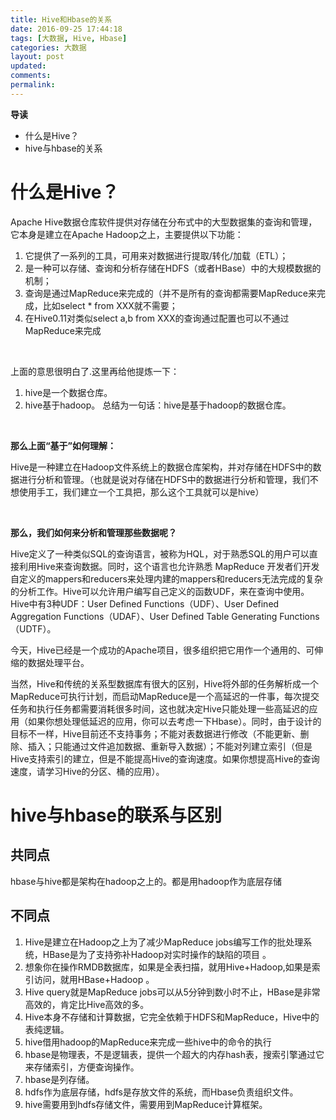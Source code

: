 ```yaml
---
title: Hive和Hbase的关系
date: 2016-09-25 17:44:18
tags: [大数据, Hive, Hbase]
categories: 大数据
layout: post
updated:
comments:
permalink:
---
```


**导读**
- 什么是Hive？
- hive与hbase的关系

<!--more-->

# 什么是Hive？

Apache Hive数据仓库软件提供对存储在分布式中的大型数据集的查询和管理，它本身是建立在Apache Hadoop之上，主要提供以下功能：
1. 它提供了一系列的工具，可用来对数据进行提取/转化/加载（ETL）；
2. 是一种可以存储、查询和分析存储在HDFS（或者HBase）中的大规模数据的机制；
3. 查询是通过MapReduce来完成的（并不是所有的查询都需要MapReduce来完成，比如select * from XXX就不需要；
4. 在Hive0.11对类似select a,b from XXX的查询通过配置也可以不通过MapReduce来完成

</br>

上面的意思很明白了.这里再给他提炼一下：
1. hive是一个数据仓库。
2. hive基于hadoop。
总结为一句话：hive是基于hadoop的数据仓库。

</br>

**那么上面“基于”如何理解：**

Hive是一种建立在Hadoop文件系统上的数据仓库架构，并对存储在HDFS中的数据进行分析和管理。（也就是说对存储在HDFS中的数据进行分析和管理，我们不想使用手工，我们建立一个工具把，那么这个工具就可以是hive）

</br>

**那么，我们如何来分析和管理那些数据呢？**

Hive定义了一种类似SQL的查询语言，被称为HQL，对于熟悉SQL的用户可以直接利用Hive来查询数据。同时，这个语言也允许熟悉 MapReduce 开发者们开发自定义的mappers和reducers来处理内建的mappers和reducers无法完成的复杂的分析工作。Hive可以允许用户编写自己定义的函数UDF，来在查询中使用。Hive中有3种UDF：User Defined Functions（UDF）、User Defined Aggregation Functions（UDAF）、User Defined Table Generating Functions（UDTF）。

今天，Hive已经是一个成功的Apache项目，很多组织把它用作一个通用的、可伸缩的数据处理平台。

当然，Hive和传统的关系型数据库有很大的区别，Hive将外部的任务解析成一个MapReduce可执行计划，而启动MapReduce是一个高延迟的一件事，每次提交任务和执行任务都需要消耗很多时间，这也就决定Hive只能处理一些高延迟的应用（如果你想处理低延迟的应用，你可以去考虑一下Hbase）。同时，由于设计的目标不一样，Hive目前还不支持事务；不能对表数据进行修改（不能更新、删除、插入；只能通过文件追加数据、重新导入数据）；不能对列建立索引（但是Hive支持索引的建立，但是不能提高Hive的查询速度。如果你想提高Hive的查询速度，请学习Hive的分区、桶的应用）。

# hive与hbase的联系与区别

## 共同点

hbase与hive都是架构在hadoop之上的。都是用hadoop作为底层存储

## 不同点

1. Hive是建立在Hadoop之上为了减少MapReduce jobs编写工作的批处理系统，HBase是为了支持弥补Hadoop对实时操作的缺陷的项目 。
2. 想象你在操作RMDB数据库，如果是全表扫描，就用Hive+Hadoop,如果是索引访问，就用HBase+Hadoop 。
3. Hive query就是MapReduce jobs可以从5分钟到数小时不止，HBase是非常高效的，肯定比Hive高效的多。
4. Hive本身不存储和计算数据，它完全依赖于HDFS和MapReduce，Hive中的表纯逻辑。
5. hive借用hadoop的MapReduce来完成一些hive中的命令的执行
6. hbase是物理表，不是逻辑表，提供一个超大的内存hash表，搜索引擎通过它来存储索引，方便查询操作。
7. hbase是列存储。
8. hdfs作为底层存储，hdfs是存放文件的系统，而Hbase负责组织文件。
9. hive需要用到hdfs存储文件，需要用到MapReduce计算框架。
